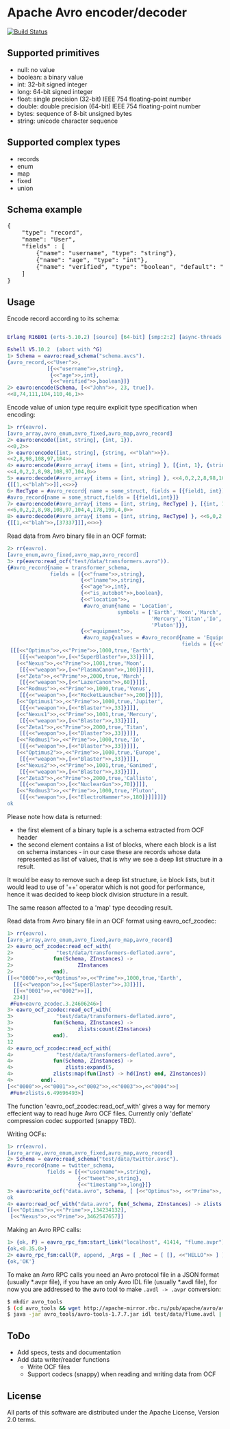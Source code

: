 Apache Avro encoder/decoder
===========================

[![Build Status](https://secure.travis-ci.org/SIfoxDevTeam/eavro.png)](https://travis-ci.org/SIfoxDevTeam/eavro)

Supported primitives
--------------------

 * null: no value
 * boolean: a binary value
 * int: 32-bit signed integer
 * long: 64-bit signed integer
 * float: single precision (32-bit) IEEE 754 floating-point number
 * double: double precision (64-bit) IEEE 754 floating-point number
 * bytes: sequence of 8-bit unsigned bytes
 * string: unicode character sequence

Supported complex types
-----------------------

 * records
 * enum
 * map
 * fixed
 * union

Schema example
--------------

<pre>
{
    "type": "record",
    "name": "User",
    "fields" : [
        {"name": "username", "type": "string"},
        {"name": "age", "type": "int"},
        {"name": "verified", "type": "boolean", "default": "false"}
    ]
}
</pre>

Usage
-----

Encode record according to its schema:

```erlang

Erlang R16B01 (erts-5.10.2) [source] [64-bit] [smp:2:2] [async-threads:10] [kernel-poll:false]

Eshell V5.10.2  (abort with ^G)
1> Schema = eavro:read_schema("schema.avcs").
{avro_record,<<"User">>,
             [{<<"username">>,string},
              {<<"age">>,int},
              {<<"verified">>,boolean}]}
2> eavro:encode(Schema, [<<"John">>, 23, true]).
<<8,74,111,104,110,46,1>>
```
Encode value of union type require explicit type specification when encoding:

```erlang
1> rr(eavro).
[avro_array,avro_enum,avro_fixed,avro_map,avro_record]
2> eavro:encode([int, string], {int, 1}).
<<0,2>>
3> eavro:encode([int, string], {string, <<"blah">>}).
<<2,8,98,108,97,104>>
4> eavro:encode(#avro_array{ items = [int, string] }, [{int, 1}, {string, <<"blah">>}]).
<<4,0,2,2,8,98,108,97,104,0>>
5> eavro:decode(#avro_array{ items = [int, string] }, <<4,0,2,2,8,98,108,97,104,0>>).
{[[1,<<"blah">>]],<<>>}
6> RecType = #avro_record{ name = some_struct, fields = [{field1, int}] }.
#avro_record{name = some_struct,fields = [{field1,int}]}
7> eavro:encode(#avro_array{ items = [int, string, RecType] }, [{int, 1}, {string, <<"blah">>}, {RecType, [37337] }]).
<<6,0,2,2,8,98,108,97,104,4,178,199,4,0>>
8> eavro:decode(#avro_array{ items = [int, string, RecType] }, <<6,0,2,2,8,98,108,97,104,4,178,199,4,0>>).            
{[[1,<<"blah">>,[37337]]],<<>>}
```

Read data from Avro binary file in an OCF format:
```erlang
2> rr(eavro).
[avro_enum,avro_fixed,avro_map,avro_record]
3> rp(eavro:read_ocf("test/data/transformers.avro")).
{#avro_record{name = transformer_schema,
              fields = [{<<"fname">>,string},
                        {<<"lname">>,string},
                        {<<"age">>,int},
                        {<<"is_autobot">>,boolean},
                        {<<"location">>,
                         #avro_enum{name = 'Location',
                                    symbols = ['Earth','Moon','March','Venus','Jupiter',
                                               'Mercury','Titan','Io','Europe','Ganimed','Callisto',
                                               'Pluton']}},
                        {<<"equipment">>,
                         #avro_map{values = #avro_record{name = 'Equipment',
                                                         fields = [{<<"name">>,string},{<<"weight">>,int}]}}}]},
 [[[<<"Optimus">>,<<"Prime">>,1000,true,'Earth',
    [[{<<"weapon">>,[<<"SuperBlaster">>,33]}]]],
   [<<"Nexus">>,<<"Prime">>,1001,true,'Moon',
    [[{<<"weapon">>,[<<"PlasmaCanon">>,100]}]]],
   [<<"Zeta">>,<<"Prime">>,2000,true,'March',
    [[{<<"weapon">>,[<<"LazerCanon">>,60]}]]],
   [<<"Rodmus">>,<<"Prime">>,1000,true,'Venus',
    [[{<<"weapon">>,[<<"RocketLauncher">>,200]}]]],
   [<<"Optimus1">>,<<"Prime">>,1000,true,'Jupiter',
    [[{<<"weapon">>,[<<"Blaster">>,33]}]]],
   [<<"Nexus1">>,<<"Prime">>,1001,true,'Mercury',
    [[{<<"weapon">>,[<<"Blaster">>,33]}]]],
   [<<"Zeta1">>,<<"Prime">>,2000,true,'Titan',
    [[{<<"weapon">>,[<<"Blaster">>,33]}]]],
   [<<"Rodmus1">>,<<"Prime">>,1000,true,'Io',
    [[{<<"weapon">>,[<<"Blaster">>,33]}]]],
   [<<"Optimus2">>,<<"Prime">>,1000,true,'Europe',
    [[{<<"weapon">>,[<<"Blaster">>,33]}]]],
   [<<"Nexus2">>,<<"Prime">>,1001,true,'Ganimed',
    [[{<<"weapon">>,[<<"Blaster">>,33]}]]],
   [<<"Zeta3">>,<<"Prime">>,2000,true,'Callisto',
    [[{<<"weapon">>,[<<"NuclearGun">>,70]}]]],
   [<<"Rodmus3">>,<<"Prime">>,1000,true,'Pluton',
    [[{<<"weapon">>,[<<"ElectroHammer">>,180]}]]]]]}
ok
```
Please note how data is returned:
 * the first element of a binary tuple is a schema extracted from OCF header 
 * the second element contains a list of blocks, where each block is a list on schema instances - in our case these are records whose data represented as list of values, that is why we see a deep list structure in a result.

It would be easy to remove such a deep list structure, i.e block lists, but it would lead to use of '++' operator which is not good for performance, hence it was decided to keep block division structure in a result.

The same reason affected to a 'map' type decoding result.


Read data from Avro binary file in an OCF format using eavro_ocf_zcodec:

```erlang
1> rr(eavro).
[avro_array,avro_enum,avro_fixed,avro_map,avro_record]
2> eavro_ocf_zcodec:read_ocf_with(
2>              "test/data/transformers-deflated.avro",
2>             fun(Schema, ZInstances) ->
2>                     ZInstances
2>             end).
[[<<"0000">>,<<"Optimus">>,<<"Prime">>,1000,true,'Earth',
  [[{<<"weapon">>,[<<"SuperBlaster">>,33]}]],
  [[<<"0001">>,<<"0002">>]],
  234]|
 #Fun<eavro_zcodec.3.24606246>]
3> eavro_ocf_zcodec:read_ocf_with(
3>              "test/data/transformers-deflated.avro",
3>             fun(Schema, ZInstances) ->
3>                     zlists:count(ZInstances)
3>             end).
12
4> eavro_ocf_zcodec:read_ocf_with(
4>              "test/data/transformers-deflated.avro",
4>             fun(Schema, ZInstances) -> 
4>                 zlists:expand(5, 
4>		       zlists:map(fun(Inst) -> hd(Inst) end, ZInstances)) 
4>	       end).
[<<"0000">>,<<"0001">>,<<"0002">>,<<"0003">>,<<"0004">>|
 #Fun<zlists.6.49696493>]
```
The function 'eavro_ocf_zcodec:read_ocf_with' gives a way for memory effecient way to read huge Avro OCF files. Currently only 'deflate' compression codec supported (snappy TBD).

Writing OCFs:

```erlang
1> rr(eavro).
[avro_array,avro_enum,avro_fixed,avro_map,avro_record]
2> Schema = eavro:read_schema("test/data/twitter.avsc").
#avro_record{name = twitter_schema,
             fields = [{<<"username">>,string},
                       {<<"tweet">>,string},
                       {<<"timestamp">>,long}]}
3> eavro:write_ocf("data.avro", Schema, [ [<<"Optimus">>, <<"Prime">>, 134234132], [<<"Nexus">>, <<"Prime">>, 3462547657] ]).
ok
4> eavro:read_ocf_with("data.avro", fun(_Schema, ZInstances) -> zlists:expand(ZInstances) end ).
[[<<"Optimus">>,<<"Prime">>,134234132],
 [<<"Nexus">>,<<"Prime">>,3462547657]]
```

Making an Avro RPC calls:

```erlang
1> {ok, P} = eavro_rpc_fsm:start_link("localhost", 41414, "flume.avpr").
{ok,<0.35.0>}
2> eavro_rpc_fsm:call(P, append, _Args = [ _Rec = [ [], <<"HELLO">> ] ]).
{ok,'OK'}
```

To make an Avro RPC calls you need an Avro protocol file in a JSON format 
(usually *.avpr file), if you have an only Avro IDL file (usually *.avdl file), 
for now you are addressed to the avro tool to make `.avdl -> .avpr` conversion:

```bash
$ mkdir avro_tools
$ (cd avro_tools && wget http://apache-mirror.rbc.ru/pub/apache/avro/avro-1.7.7/java/avro-tools-1.7.7.jar)
$ java -jar avro_tools/avro-tools-1.7.7.jar idl test/data/flume.avdl | python -mjson.tool > flume.avpr
```

ToDo
----

 * Add specs, tests and documentation
 * Add data writer/reader functions
   * Write OCF files
   * Support codecs (snappy) when reading and writing data from OCF

License
-------

All parts of this software are distributed under the Apache License, Version 2.0 terms.
